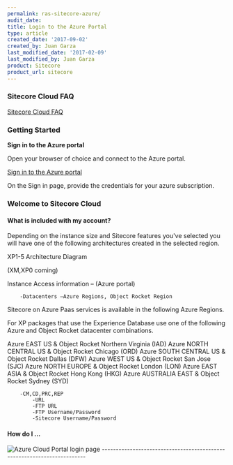 ```yaml
---
permalink: ras-sitecore-azure/
audit_date:
title: Login to the Azure Portal
type: article
created_date: '2017-09-02'
created_by: Juan Garza
last_modified_date: '2017-02-09'
last_modified_by: Juan Garza
product: Sitecore
product_url: sitecore
---
```



### Sitecore Cloud FAQ
[Sitecore Cloud FAQ](/how-to/ras-sitecore-faq)

### Getting Started

**Sign in to the Azure portal**

Open your browser of choice and connect to the Azure portal.

[Sign in to the Azure portal](https://portal.azure.com/)

On the Sign in page, provide the credentials for your azure subscription.

### Welcome to Sitecore Cloud

#### What is included with my account? 
Depending on the instance size and Sitecore features you've selected you will have one of the following architectures created in the selected region. 

XP1-5 Architecture Diagram 

(XM,XP0 coming)

Instance Access information – (Azure portal)

		-Datacenters –Azure Regions, Object Rocket Region
Sitecore on Azure Paas services is available in the following Azure Regions. 

For XP packages that use the Experience Database use one of the following Azure and Object Rocket datacenter combinations.

Azure EAST US & Object Rocket Northern Virginia (IAD)
Azure NORTH CENTRAL US & Object Rocket Chicago (ORD)
Azure SOUTH CENTRAL US & Object Rocket Dallas (DFW)
Azure WEST US & Object Rocket San Jose (SJC)
Azure NORTH EUROPE & Object Rocket London (LON)
Azure EAST ASIA & Object Rocket Hong Kong (HKG)
Azure AUSTRALIA EAST & Object Rocket Sydney (SYD)

		-CM,CD,PRC,REP
			-URL
			-FTP URL
			-FTP Username/Password
			-Sitecore Username/Password

#### How do I ...

<img src="{% asset_path sitecore/azurelogin1.png %}" alt="Azure Cloud Portal login page" />
------------------------------------------------------------------------
